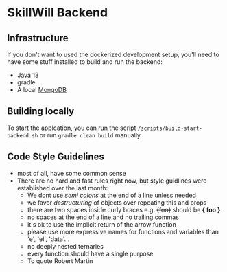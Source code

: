 # SkillWill Backend

## Infrastructure
If you don't want to used the dockerized development setup, you'll need to have some stuff installed to build and run the backend:
* Java 13
* gradle
* A local [MongoDB](https://www.mongodb.com/)

## Building locally
To start the applcation, you can run the script `/scripts/build-start-backend.sh` or run `gradle clean build` manually.

## Code Style Guidelines
* most of all, have some common sense
* There are no hard and fast rules right now, but style guidlines were established over the last month:
  * We dont use *semi colons* at the end of a line unless needed
  * we favor *destructuring* of objects over repeating this and props
  * there are two spaces inside curly braces e.g. ~~{foo}~~ should be **{ foo }**
  * no spaces at the end of a line and no trailing commas
  * it's ok to use the implicit return of the arrow function
  * please use more expressive names for functions and variables than 'e', 'el', 'data'...
  * no deeply nested ternaries
  * every function should have a single purpose
  * To quote Robert Martin
